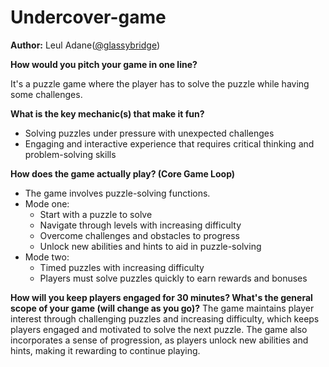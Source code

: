 # Undercover-game

**Author:** Leul Adane([@glassybridge](https://github.com/glassybridge))

**How would you pitch your game in one line?**

It's a puzzle game where the player has to solve the puzzle while having some challenges.

**What is the key mechanic(s) that make it fun?**

- Solving puzzles under pressure with unexpected challenges
- Engaging and interactive experience that requires critical thinking and problem-solving skills

**How does the game actually play? (Core Game Loop)**
- The game involves puzzle-solving functions.
- Mode one:
  - Start with a puzzle to solve
  - Navigate through levels with increasing difficulty
  - Overcome challenges and obstacles to progress
  - Unlock new abilities and hints to aid in puzzle-solving
- Mode two:
  - Timed puzzles with increasing difficulty
  - Players must solve puzzles quickly to earn rewards and bonuses

**How will you keep players engaged for 30 minutes? What's the general scope of your game (will change as you go)?**
The game maintains player interest through challenging puzzles and increasing difficulty, which keeps players engaged and motivated to solve the next puzzle. The game also incorporates a sense of progression, as players unlock new abilities and hints, making it rewarding to continue playing.
